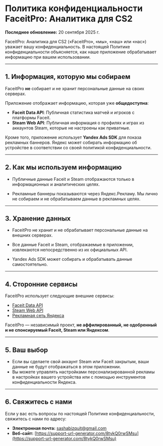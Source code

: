 # Политика конфиденциальности FaceitPro: Аналитика для CS2

**Последнее обновление:** 20 сентября 2025 г.

FaceitPro: Аналитика для CS2 («FaceitPro», «мы», «наш» или «нас») уважает вашу конфиденциальность. В настоящей Политике конфиденциальности объясняется, как наше приложение обрабатывает информацию при вашем использовании.

---

## 1. Информация, которую мы собираем
FaceitPro **не** собирает и не хранит персональные данные на своих серверах.

Приложение отображает информацию, которая уже **общедоступна**:
- **Faceit Data API**: Публичная статистика матчей и игроков с платформы Faceit.
- **Steam Web API**: Публичная информация о профилях и играх из аккаунтов Steam, которые не настроены как приватные.

Кроме того, приложение использует **Yandex Ads SDK** для показа рекламных баннеров. Яндекс может собирать информацию об устройстве в соответствии со своей политикой конфиденциальности.

---

## 2. Как мы используем информацию
- Публичные данные Faceit и Steam отображаются только в информационных и аналитических целях.

- Рекламные баннеры показываются через Яндекс.Рекламу. Мы лично не собираем и не обрабатываем данные в рекламных целях.

---

## 3. Хранение данных
- FaceitPro не хранит и не обрабатывает персональные данные на внешних серверах.

- Все данные Faceit и Steam, отображаемые в приложении, извлекаются непосредственно из их официальных API.

- Yandex Ads SDK может собирать и обрабатывать данные самостоятельно.

---

## 4. Сторонние сервисы
FaceitPro использует следующие внешние сервисы:
- [Faceit Data API](https://developers.faceit.com/terms)
- [Steam Web API](https://steamcommunity.com/dev/apiterms)
- [Рекламная сеть Яндекса](https://yandex.ru/legal/mobileads_sdk_agreement/ru/)

FaceitPro — независимый проект, **не аффилированный, не одобренный и не спонсируемый Faceit, Steam или Яндексом**.

---

## 5. Ваш выбор
- Если вы сделаете свой аккаунт Steam или Faceit закрытым, ваши данные не будут отображаться в этом приложении.
- Вы можете управлять настройками персонализированной рекламы в настройках вашего устройства или с помощью инструментов конфиденциальности Яндекса.

---

## 6. Свяжитесь с нами
Если у вас есть вопросы по настоящей Политике конфиденциальности, свяжитесь с нами по адресу:
- **Электронная почта:** sashabizquit@gmail.com
- **Веб-сайт:** [https://support-url-generator.com/8tykQ0rwSMsu](https://support-url-generator.com/8tykQ0rwSMsu)
